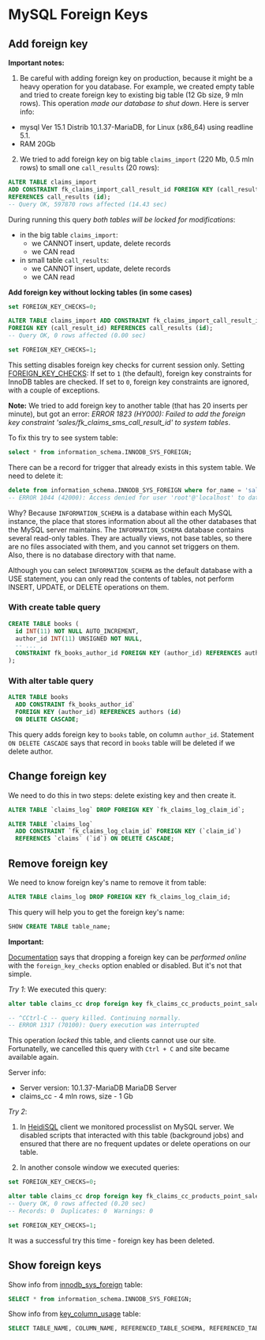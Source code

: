 # MySQL Foreign Keys

## Add foreign key

**Important notes:** 

1. Be careful with adding foreign key on production, because it might be a heavy operation for you database. 
For example, we created empty table and tried to create foreign key to existing big table (12 Gb size, 9 mln rows). 
This operation *made our database to shut down*. Here is server info:

- mysql Ver 15.1 Distrib 10.1.37-MariaDB, for Linux (x86_64) using readline 5.1.
- RAM 20Gb

2. We tried to add foreign key on big table `claims_import` (220 Mb, 0.5 mln rows) to small one `call_results` (20 rows):

```sql
ALTER TABLE claims_import 
ADD CONSTRAINT fk_claims_import_call_result_id FOREIGN KEY (call_result_id) 
REFERENCES call_results (id);
-- Query OK, 597870 rows affected (14.43 sec)
```

During running this query *both tables will be locked for modifications*:

- in the big table `claims_import`:
  - we CANNOT insert, update, delete records 
  - we CAN read
- in small table `call_results`:
  - we CANNOT insert, update, delete records 
  - we CAN read

**Add foreign key without locking tables (in some cases)**

```sql
set FOREIGN_KEY_CHECKS=0;

ALTER TABLE claims_import ADD CONSTRAINT fk_claims_import_call_result_id 
FOREIGN KEY (call_result_id) REFERENCES call_results (id);
-- Query OK, 0 rows affected (0.00 sec)

set FOREIGN_KEY_CHECKS=1;
```

This setting disables foreign key checks for current session only.
Setting [FOREIGN_KEY_CHECKS](https://dev.mysql.com/doc/refman/8.0/en/server-system-variables.html#sysvar_foreign_key_checks): If set to `1` (the default), foreign key constraints for InnoDB tables are checked. If set to `0`, foreign key constraints are ignored, with a couple of exceptions.

**Note:** We tried to add foreign key to another table (that has 20 inserts per minute), but got an error:
*ERROR 1823 (HY000): Failed to add the foreign key constraint 'sales/fk_claims_sms_call_result_id' to system tables*.

To fix this try to see system table:

```sql
select * from information_schema.INNODB_SYS_FOREIGN;
```

There can be a record for trigger that already exists in this system table. We need to delete it:

```sql
delete from information_schema.INNODB_SYS_FOREIGN where for_name = 'sales/#sql-10d1_3dcfb';
-- ERROR 1044 (42000): Access denied for user 'root'@'localhost' to database 'information_schema'
```

Why? Because `INFORMATION_SCHEMA` is a database within each MySQL instance, the place that stores information about all the other databases that the MySQL server maintains. The `INFORMATION_SCHEMA` database contains several read-only tables. They are actually views, not base tables, so there are no files associated with them, and you cannot set triggers on them. Also, there is no database directory with that name.

Although you can select `INFORMATION_SCHEMA` as the default database with a USE statement, you can only read the contents of tables, not perform INSERT, UPDATE, or DELETE operations on them.

### With create table query

```sql
CREATE TABLE books (
  id INT(11) NOT NULL AUTO_INCREMENT,
  author_id INT(11) UNSIGNED NOT NULL,
  -- ... ,
  CONSTRAINT fk_books_author_id FOREIGN KEY (author_id) REFERENCES authors (id) ON DELETE CASCADE
);
```

### With alter table query

```sql
ALTER TABLE books
  ADD CONSTRAINT fk_books_author_id` 
  FOREIGN KEY (author_id) REFERENCES authors (id) 
  ON DELETE CASCADE;
```

This query adds foreign key to `books` table, on column `author_id`.
Statement `ON DELETE CASCADE` says that record in `books` table will be deleted if we delete author.

## Change foreign key

We need to do this in two steps: delete existing key and then create it.

```sql
ALTER TABLE `claims_log` DROP FOREIGN KEY `fk_claims_log_claim_id`;

ALTER TABLE `claims_log`
  ADD CONSTRAINT `fk_claims_log_claim_id` FOREIGN KEY (`claim_id`) 
  REFERENCES `claims` (`id`) ON DELETE CASCADE;
```

## Remove foreign key

We need to know foreign key's name to remove it from table:

```sql
ALTER TABLE claims_log DROP FOREIGN KEY fk_claims_log_claim_id;
```

This query will help you to get the foreign key's name:

```sql
SHOW CREATE TABLE table_name;
```

**Important:**

[Documentation](https://dev.mysql.com/doc/refman/5.6/en/innodb-online-ddl-operations.html) says that dropping a foreign key can be *performed online* with the `foreign_key_checks` option enabled or disabled. But it's not that simple.

*Try 1*: We executed this query:

```sql
alter table claims_cc drop foreign key fk_claims_cc_products_point_sales_id;

-- ^CCtrl-C -- query killed. Continuing normally.
-- ERROR 1317 (70100): Query execution was interrupted
```
This operation *locked* this table, and clients cannot use our site.
Fortunatelly, we cancelled this query with `Ctrl + C` and site became available again.

Server info:
- Server version: 10.1.37-MariaDB MariaDB Server
- claims_cc - 4 mln rows, size - 1 Gb

*Try 2*: 

1. In [HeidiSQL](https://www.heidisql.com/) client we monitored processlist on MySQL server. We disabled scripts that interacted with this table (background jobs) and ensured that there are no frequent updates or delete operations on our table.

2. In another console window we executed queries:

```sql
set FOREIGN_KEY_CHECKS=0;

alter table claims_cc drop foreign key fk_claims_cc_products_point_sales_id;
-- Query OK, 0 rows affected (0.20 sec)
-- Records: 0  Duplicates: 0  Warnings: 0

set FOREIGN_KEY_CHECKS=1;
```
It was a successful try this time - foreign key has been deleted.

## Show foreign keys

Show info from [innodb_sys_foreign](https://dev.mysql.com/doc/refman/5.7/en/innodb-sys-foreign-table.html) table:

```sql
SELECT * from information_schema.INNODB_SYS_FOREIGN;
```

Show info from [key_column_usage](https://dev.mysql.com/doc/refman/8.0/en/key-column-usage-table.html) table:

```sql
SELECT TABLE_NAME, COLUMN_NAME, REFERENCED_TABLE_SCHEMA, REFERENCED_TABLE_NAME, REFERENCED_COLUMN_NAME from information_schema.KEY_COLUMN_USAGE;
```
